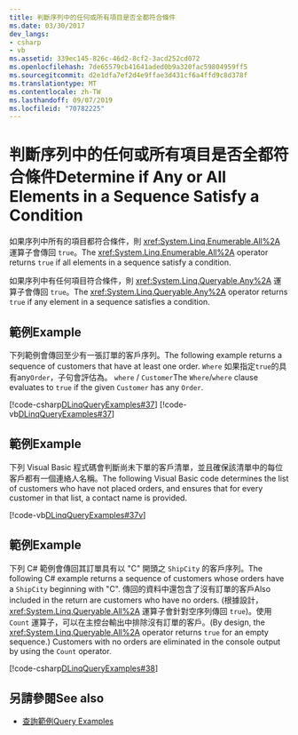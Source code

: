 ```yaml
---
title: 判斷序列中的任何或所有項目是否全都符合條件
ms.date: 03/30/2017
dev_langs:
- csharp
- vb
ms.assetid: 339ec145-826c-46d2-8cf2-3acd252cd072
ms.openlocfilehash: 7de65579cb41641aded0b9a320fac59804959ff5
ms.sourcegitcommit: d2e1dfa7ef2d4e9ffae3d431cf6a4ffd9c8d378f
ms.translationtype: MT
ms.contentlocale: zh-TW
ms.lasthandoff: 09/07/2019
ms.locfileid: "70782225"
---
```

# <a name="determine-if-any-or-all-elements-in-a-sequence-satisfy-a-condition"></a><span data-ttu-id="bdffb-102">判斷序列中的任何或所有項目是否全都符合條件</span><span class="sxs-lookup"><span data-stu-id="bdffb-102">Determine if Any or All Elements in a Sequence Satisfy a Condition</span></span>
<span data-ttu-id="bdffb-103">如果序列中所有的項目都符合條件，則 <xref:System.Linq.Enumerable.All%2A> 運算子會傳回 `true`。</span><span class="sxs-lookup"><span data-stu-id="bdffb-103">The <xref:System.Linq.Enumerable.All%2A> operator returns `true` if all elements in a sequence satisfy a condition.</span></span>  
  
 <span data-ttu-id="bdffb-104">如果序列中有任何項目符合條件，則 <xref:System.Linq.Queryable.Any%2A> 運算子會傳回 `true`。</span><span class="sxs-lookup"><span data-stu-id="bdffb-104">The <xref:System.Linq.Queryable.Any%2A> operator returns `true` if any element in a sequence satisfies a condition.</span></span>  
  
## <a name="example"></a><span data-ttu-id="bdffb-105">範例</span><span class="sxs-lookup"><span data-stu-id="bdffb-105">Example</span></span>  
 <span data-ttu-id="bdffb-106">下列範例會傳回至少有一張訂單的客戶序列。</span><span class="sxs-lookup"><span data-stu-id="bdffb-106">The following example returns a sequence of customers that have at least one order.</span></span> <span data-ttu-id="bdffb-107">`Where` 如果指定`true`的具有any`Order`，子句會評估為。 `where` / `Customer`</span><span class="sxs-lookup"><span data-stu-id="bdffb-107">The `Where`/`where` clause evaluates to `true` if the given `Customer` has any `Order`.</span></span>  
  
 [!code-csharp[DLinqQueryExamples#37](../../../../../../samples/snippets/csharp/VS_Snippets_Data/DLinqQueryExamples/cs/Program.cs#37)]
 [!code-vb[DLinqQueryExamples#37](../../../../../../samples/snippets/visualbasic/VS_Snippets_Data/DLinqQueryExamples/vb/Module1.vb#37)]  
  
## <a name="example"></a><span data-ttu-id="bdffb-108">範例</span><span class="sxs-lookup"><span data-stu-id="bdffb-108">Example</span></span>  
 <span data-ttu-id="bdffb-109">下列 Visual Basic 程式碼會判斷尚未下單的客戶清單，並且確保該清單中的每位客戶都有一個連絡人名稱。</span><span class="sxs-lookup"><span data-stu-id="bdffb-109">The following Visual Basic code determines the list of customers who have not placed orders, and ensures that for every customer in that list, a contact name is provided.</span></span>  
  
 [!code-vb[DLinqQueryExamples#37v](../../../../../../samples/snippets/visualbasic/VS_Snippets_Data/DLinqQueryExamples/vb/Module1.vb#37v)]  
  
## <a name="example"></a><span data-ttu-id="bdffb-110">範例</span><span class="sxs-lookup"><span data-stu-id="bdffb-110">Example</span></span>  
 <span data-ttu-id="bdffb-111">下列 C# 範例會傳回其訂單具有以 "C" 開頭之 `ShipCity` 的客戶序列。</span><span class="sxs-lookup"><span data-stu-id="bdffb-111">The following C# example returns a sequence of customers whose orders have a `ShipCity` beginning with "C".</span></span> <span data-ttu-id="bdffb-112">傳回的資料中還包含了沒有訂單的客戶</span><span class="sxs-lookup"><span data-stu-id="bdffb-112">Also included in the return are customers who have no orders.</span></span> <span data-ttu-id="bdffb-113">(根據設計，<xref:System.Linq.Queryable.All%2A> 運算子會針對空序列傳回 `true`)。使用 `Count` 運算子，可以在主控台輸出中排除沒有訂單的客戶。</span><span class="sxs-lookup"><span data-stu-id="bdffb-113">(By design, the <xref:System.Linq.Queryable.All%2A> operator returns `true` for an empty sequence.) Customers with no orders are eliminated in the console output by using the `Count` operator.</span></span>  
  
 [!code-csharp[DLinqQueryExamples#38](../../../../../../samples/snippets/csharp/VS_Snippets_Data/DLinqQueryExamples/cs/Program.cs#38)]  
  
## <a name="see-also"></a><span data-ttu-id="bdffb-114">另請參閱</span><span class="sxs-lookup"><span data-stu-id="bdffb-114">See also</span></span>

- [<span data-ttu-id="bdffb-115">查詢範例</span><span class="sxs-lookup"><span data-stu-id="bdffb-115">Query Examples</span></span>](query-examples.md)
